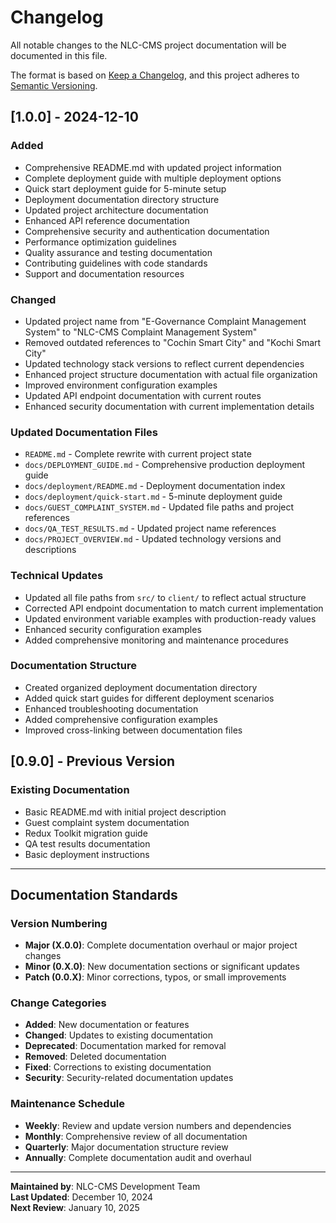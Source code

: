 # Changelog

All notable changes to the NLC-CMS project documentation will be documented in this file.

The format is based on [Keep a Changelog](https://keepachangelog.com/en/1.0.0/),
and this project adheres to [Semantic Versioning](https://semver.org/spec/v2.0.0.html).

## [1.0.0] - 2024-12-10

### Added
- Comprehensive README.md with updated project information
- Complete deployment guide with multiple deployment options
- Quick start deployment guide for 5-minute setup
- Deployment documentation directory structure
- Updated project architecture documentation
- Enhanced API reference documentation
- Comprehensive security and authentication documentation
- Performance optimization guidelines
- Quality assurance and testing documentation
- Contributing guidelines with code standards
- Support and documentation resources

### Changed
- Updated project name from "E-Governance Complaint Management System" to "NLC-CMS Complaint Management System"
- Removed outdated references to "Cochin Smart City" and "Kochi Smart City"
- Updated technology stack versions to reflect current dependencies
- Enhanced project structure documentation with actual file organization
- Improved environment configuration examples
- Updated API endpoint documentation with current routes
- Enhanced security documentation with current implementation details

### Updated Documentation Files
- `README.md` - Complete rewrite with current project state
- `docs/DEPLOYMENT_GUIDE.md` - Comprehensive production deployment guide
- `docs/deployment/README.md` - Deployment documentation index
- `docs/deployment/quick-start.md` - 5-minute deployment guide
- `docs/GUEST_COMPLAINT_SYSTEM.md` - Updated file paths and project references
- `docs/QA_TEST_RESULTS.md` - Updated project name references
- `docs/PROJECT_OVERVIEW.md` - Updated technology versions and descriptions

### Technical Updates
- Updated all file paths from `src/` to `client/` to reflect actual structure
- Corrected API endpoint documentation to match current implementation
- Updated environment variable examples with production-ready values
- Enhanced security configuration examples
- Added comprehensive monitoring and maintenance procedures

### Documentation Structure
- Created organized deployment documentation directory
- Added quick start guides for different deployment scenarios
- Enhanced troubleshooting documentation
- Added comprehensive configuration examples
- Improved cross-linking between documentation files

## [0.9.0] - Previous Version

### Existing Documentation
- Basic README.md with initial project description
- Guest complaint system documentation
- Redux Toolkit migration guide
- QA test results documentation
- Basic deployment instructions

---

## Documentation Standards

### Version Numbering
- **Major (X.0.0)**: Complete documentation overhaul or major project changes
- **Minor (0.X.0)**: New documentation sections or significant updates
- **Patch (0.0.X)**: Minor corrections, typos, or small improvements

### Change Categories
- **Added**: New documentation or features
- **Changed**: Updates to existing documentation
- **Deprecated**: Documentation marked for removal
- **Removed**: Deleted documentation
- **Fixed**: Corrections to existing documentation
- **Security**: Security-related documentation updates

### Maintenance Schedule
- **Weekly**: Review and update version numbers and dependencies
- **Monthly**: Comprehensive review of all documentation
- **Quarterly**: Major documentation structure review
- **Annually**: Complete documentation audit and overhaul

---

**Maintained by**: NLC-CMS Development Team  
**Last Updated**: December 10, 2024  
**Next Review**: January 10, 2025